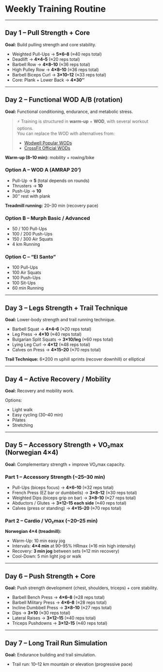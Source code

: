 # Weekly Training Routine

---

## Day 1 – Pull Strength + Core
**Goal:** Build pulling strength and core stability.  

- Weighted Pull-Ups → **5×6–8** (≈40 reps total)  
- Deadlift → **4×4–5** (≈20 reps total)  
- Barbell Row → **4×8–10** (≈36 reps total)  
- High Pulley Row → **4×8–10** (≈36 reps total)  
- Barbell Biceps Curl → **3×10–12** (≈33 reps total)  
- Core: Plank + Lower Back → **4×30’’**  

---

## Day 2 – Functional WOD A/B (rotation)
**Goal:** Functional conditioning, endurance, and metabolic stress.  

> ⚡ Training is structured in **warm-up** + **WOD**, with several workout options.  
> You can replace the WOD with alternatives from:  
> - [Wodwell Popular WODs](https://wodwell.com/wods/?sort=popular)  
> - [CrossFit Official WODs](https://www.crossfit.com/workout)  

**Warm-up (8–10 min):** mobility + rowing/bike  

### Option A – WOD A (AMRAP 20’)
- Pull-Up → **5** (total depends on rounds)  
- Thrusters → **10**  
- Push-Up → **10**  
- 30’’ rest with plank  

**Treadmill running:** 20–30 min (recovery pace)  

### Option B – Murph Basic / Advanced
- 50 / 100 Pull-Ups  
- 100 / 200 Push-Ups  
- 150 / 300 Air Squats  
- 4 km Running  

### Option C – “El Santo”
- 100 Pull-Ups  
- 100 Air Squats  
- 100 Push-Ups  
- 100 Sit-Ups  
- 60 min Running  

---

## Day 3 – Legs Strength + Trail Technique
**Goal:** Lower-body strength and trail running technique.  

- Barbell Squat → **4×4–6** (≈20 reps total)  
- Leg Press → **4×10** (≈40 reps total)  
- Bulgarian Split Squats → **3×10/leg** (≈60 reps total)  
- Lying Leg Curl → **4×12** (≈48 reps total)  
- Calves on Press → **4×15–20** (≈70 reps total)  

**Trail Technique:** 6×200 m uphill sprints (recover downhill) or elliptical  

---

## Day 4 – Active Recovery / Mobility
**Goal:** Recovery and mobility work.  

Options:  
- Light walk  
- Easy cycling (30–40 min)  
- Pilates  
- Stretching  

---

## Day 5 – Accessory Strength + VO₂max (Norwegian 4×4)
**Goal:** Complementary strength + improve VO₂max capacity.  

### Part 1 – Accessory Strength (~25–30 min)
- Pull-Ups (biceps focus) → **4×6–10** (≈32 reps total)  
- French Press (EZ bar or dumbbells) → **3×8–12** (≈30 reps total)  
- Weighted Dips (biceps grip on bar) → **3×8–10** (≈27 reps total)  
- Abductors / Glutes → **3×12–15 each side** (≈40 reps total)  
- Calves (press or standing) → **4×15–20** (≈70 reps total)  

### Part 2 – Cardio / VO₂max (~20–25 min)  
**Norwegian 4×4 (treadmill):**  
- Warm-Up: 10 min easy jog  
- Intervals: **4×4 min** at 90–95% HRmax (≈16 min high intensity)  
- Recovery: **3 min jog** between sets (≈12 min recovery)  
- Cool-Down: 5 min light jog or walk  

---

## Day 6 – Push Strength + Core
**Goal:** Push strength development (chest, shoulders, triceps) + core stability.  

- Barbell Bench Press → **4×6–8** (≈28 reps total)  
- Barbell Military Press → **4×6–8** (≈28 reps total)  
- Incline Dumbbell Press → **3×8–10** (≈27 reps total)  
- Dips → **3×10** (≈30 reps total)  
- Lateral Raises → **3×12–15** (≈40 reps total)  
- Triceps Pushdowns → **3×12–15** (≈40 reps total)  

---

## Day 7 – Long Trail Run Simulation
**Goal:** Endurance building and trail simulation.  

- Trail run: 10–12 km mountain or elevation (progressive pace)  
